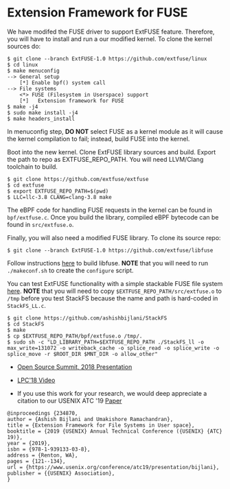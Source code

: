 # Extension Framework for FUSE

We have modifed the FUSE driver to support ExtFUSE feature. Therefore, you will have to install and run a our modified kernel. To clone the kernel sources do:
```
$ git clone --branch ExtFUSE-1.0 https://github.com/extfuse/linux 
$ cd linux
$ make menuconfig
--> General setup
	[*] Enable bpf() system call
--> File systems  
	<*> FUSE (Filesystem in Userspace) support                                                                                                                                       
	[*]   Extension framework for FUSE
$ make -j4
$ sudo make install -j4
$ make headers_install
```
In menuconfig step, **DO NOT** select FUSE as a kernel module as it will cause the kernel compilation to fail; instead, build FUSE into the kernel.

Boot into the new kernel. Clone ExtFUSE library sources and build. Export the path to repo as EXTFUSE_REPO_PATH. You will need LLVM/Clang toolchain to build.
```
$ git clone https://github.com/extfuse/extfuse
$ cd extfuse
$ export EXTFUSE_REPO_PATH=$(pwd)
$ LLC=llc-3.8 CLANG=clang-3.8 make
```

The eBPF code for handling FUSE requests in the kernel can be found in ```bpf/extfuse.c```.
Once you build the library, compiled eBPF bytecode can be found in ```src/extfuse.o```.

Finally, you will also need a modified FUSE library. To clone its source repo:
```
$ git clone --branch ExtFUSE-1.0 https://github.com/extfuse/libfuse
```
Follow instructions [here](https://github.com/libfuse/libfuse/blob/fuse_3_0_bugfix/README.md) to build libfuse. **NOTE** that you will need to run ```./makeconf.sh``` to create the ```configure``` script.

You can test ExtFUSE functionality with a simple stackable FUSE file system [here](https://github.com/ashishbijlani/StackFS). **NOTE** that you will need to copy ```$EXTFUSE_REPO_PATH/src/extfuse.o``` to ```/tmp``` before you test StackFS because the name and path is hard-coded in ```StackFS_LL.c```.
```
$ git clone https://github.com/ashishbijlani/StackFS
$ cd StackFS
$ make
$ cp $EXTFUSE_REPO_PATH/bpf/extfuse.o /tmp/.
$ sudo sh -c "LD_LIBRARY_PATH=$EXTFUSE_REPO_PATH ./StackFS_ll -o max_write=131072 -o writeback_cache -o splice_read -o splice_write -o splice_move -r $ROOT_DIR $MNT_DIR -o allow_other"
```

* [Open Source Summit, 2018 Presentation](https://events.linuxfoundation.org/wp-content/uploads/2017/11/When-eBPF-Meets-FUSE-Improving-Performance-of-User-File-Systems-Ashish-Bijlani-Georgia-Tech.pdf)

* [LPC'18 Video](https://www.youtube.com/watch?v=XmoJCHNEp2w)

* If you use this work for your research, we would deep appreciate a citation to our USENIX ATC '19 [Paper](https://www.usenix.org/system/files/atc19-bijlani.pdf)

```
@inproceedings {234870,
author = {Ashish Bijlani and Umakishore Ramachandran},
title = {Extension Framework for File Systems in User space},
booktitle = {2019 {USENIX} Annual Technical Conference ({USENIX} {ATC} 19)},
year = {2019},
isbn = {978-1-939133-03-8},
address = {Renton, WA},
pages = {121--134},
url = {https://www.usenix.org/conference/atc19/presentation/bijlani},
publisher = {{USENIX} Association},
}
```
